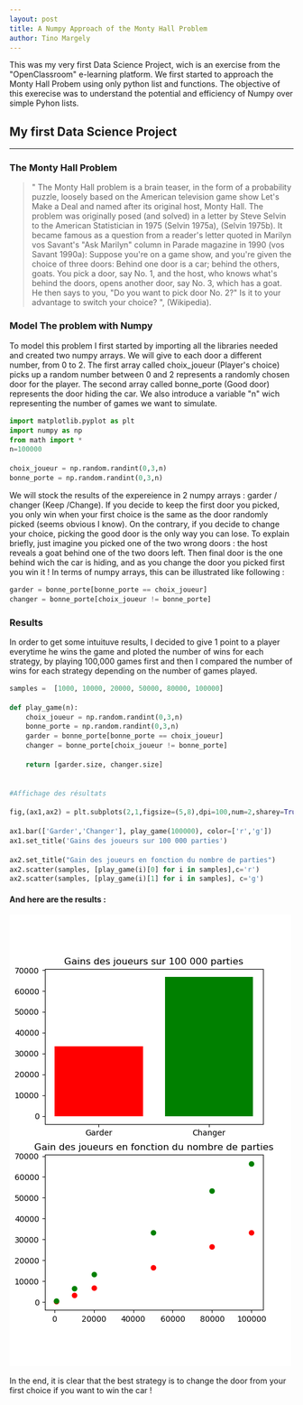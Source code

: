 ```yaml
---
layout: post
title: A Numpy Approach of the Monty Hall Problem
author: Tino Margely
---
```

This was my very first Data Science Project, wich is an exercise from the "OpenClassroom" e-learning platform. We first started to approach the Monty Hall Probem using only python list and functions. The objective of this exerecise was to understand the potential and efficiency of Numpy over simple Pyhon lists. 

## My first Data Science Project 
-----

### The Monty Hall Problem
> " The Monty Hall problem is a brain teaser, in the form of a probability puzzle, loosely based on the American television game show Let's Make a Deal and named after its original host, Monty Hall. The problem was originally posed (and solved) in a letter by Steve Selvin to the American Statistician in 1975 (Selvin 1975a), (Selvin 1975b). It became famous as a question from a reader's letter quoted in Marilyn vos Savant's "Ask Marilyn" column in Parade magazine in 1990 (vos Savant 1990a): 
> Suppose you're on a game show, and you're given the choice of three doors: Behind one door is a car; behind the others, goats. You pick a door, say No. 1, and the host, who knows what's behind the doors, opens another door, say No. 3, which has a goat. He then says to you, "Do you want to pick door No. 2?" Is it to your advantage to switch your choice? ", (Wikipedia).

### Model The problem with Numpy
To model this problem I first started by importing all the libraries needed and created two numpy arrays. We will give to each door a different number, from 0 to 2. The first array called choix_joueur (Player's choice) picks up a random number between 0 and 2 represents a randomly chosen door for the player. The second array called bonne_porte (Good door) represents the door hiding the car. We also introduce a variable "n" wich representing the number of games we want to simulate.
  
  ```python
import matplotlib.pyplot as plt
import numpy as np
from math import *
n=100000

choix_joueur = np.random.randint(0,3,n)
bonne_porte = np.random.randint(0,3,n)
```
 We will stock the results of the expereience in 2 numpy arrays : garder / changer (Keep /Change). 
 If you decide to keep the first door you picked, you only win when your first choice is the same as the door randomly picked (seems obvious I know). On the contrary, if you decide to change your choice, picking the good door is the only way you can lose. To explain briefly, just imagine you picked one of the two wrong doors : the host reveals a goat behind one of the two doors left. Then final door is the one behind wich the car is hiding, and as you change the door you picked first you win it !
 In terms of numpy arrays, this can be illustrated like following : 
```python
garder = bonne_porte[bonne_porte == choix_joueur]
changer = bonne_porte[choix_joueur != bonne_porte]
  ```
### Results
 
In order to get some intuituve results, I decided to give 1 point to a player everytime he wins the game and ploted the number of wins for each strategy, by playing 100,000 games first and then I compared the number of wins for each strategy depending on the number of games played.  

```python
samples =  [1000, 10000, 20000, 50000, 80000, 100000]

def play_game(n):
    choix_joueur = np.random.randint(0,3,n)
    bonne_porte = np.random.randint(0,3,n)
    garder = bonne_porte[bonne_porte == choix_joueur]
    changer = bonne_porte[choix_joueur != bonne_porte]
    
    return [garder.size, changer.size]


#Affichage des résultats

fig,(ax1,ax2) = plt.subplots(2,1,figsize=(5,8),dpi=100,num=2,sharey=True)
        
ax1.bar(['Garder','Changer'], play_game(100000), color=['r','g'])
ax1.set_title('Gains des joueurs sur 100 000 parties')

ax2.set_title("Gain des joueurs en fonction du nombre de parties")
ax2.scatter(samples, [play_game(i)[0] for i in samples],c='r')
ax2.scatter(samples, [play_game(i)[1] for i in samples], c='g')
  ```
#### And here are the results : 

![alt text](/images/result.png "Logo Title Text 1")

In the end, it is clear that the best strategy is to change the door from your first choice if you want to win the car !
